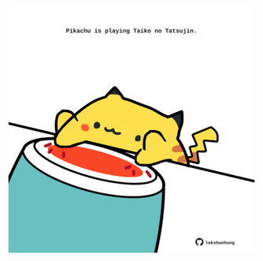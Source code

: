 <!-- built at 21/05/2025, 06:00:32 UTC -->
<p align="center">
  <img width="500" height="500" src="./ReadmeImage.svg">
</p>

